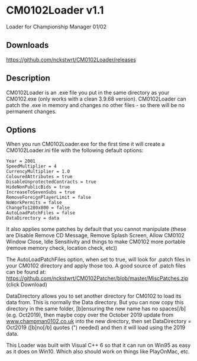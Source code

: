 # CM0102Loader v1.1
Loader for Championship Manager 01/02

## Downloads
https://github.com/nckstwrt/CM0102Loader/releases

## Description
CM0102Loader is an .exe file you put in the same directory as your CM0102.exe (only works with a clean 3.9.68 version).
CM0102Loader can patch the .exe in memory and changes no other files - so there will be no permanent changes.

## Options
When you run CM0102Loader.exe for the first time it will create a CM0102Loader.ini file with the following default options:
```
Year = 2001
SpeedMultiplier = 4
CurrencyMultiplier = 1.0
ColouredAttributes = true
DisableUnprotectedContracts = true
HideNonPublicBids = true
IncreaseToSevenSubs = true
RemoveForeignPlayerLimit = false
NoWorkPermits = false
ChangeTo1280x800 = false
AutoLoadPatchFiles = false
DataDirectory = data
```
It also applies some patches by default that you cannot manipulate (these are Disable Remove CD Message, Remove Splash Screen, Allow CM0102 Window Close, Idle Sensitivity and things to make CM0102 more portable (remove memory check, location check, etc))

The AutoLoadPatchFiles option, when set to true, will look for .patch files in your CM0102 directory and apply those too. A good source of .patch files can be found at:
https://github.com/nckstwrt/CM0102Patcher/blob/master/MiscPatches.zip (click Download)

DataDirectory allows you to set another directory for CM0102 to load its data from. This is normally the Data directory. But you can now copy this directory in the same folder, [b]ensuring the new name has no spaces[/b] (e.g. Oct2019), then maybe copy over the October 2019 update from www.champman0102.co.uk into the new directory, then set DataDirectory = Oct2019 ([b]no[/b] quotes (") needed) and then it will load using the 2019 data.

This Loader was built with Visual C++ 6 so that it can run on Win95 as easy as it does on Win10. Which also should work on things like PlayOnMac, etc.

